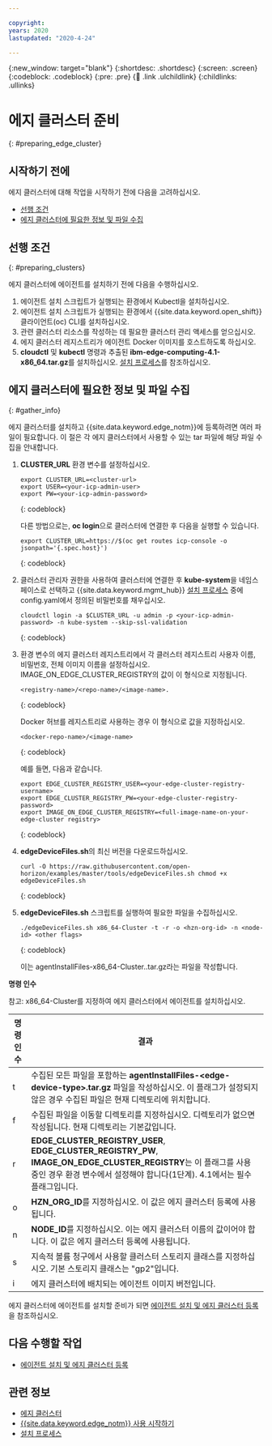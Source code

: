 ```yaml
---

copyright:
years: 2020
lastupdated: "2020-4-24"

---
```


{:new_window: target="blank"}
{:shortdesc: .shortdesc}
{:screen: .screen}
{:codeblock: .codeblock}
{:pre: .pre}
{:child: .link .ulchildlink}
{:childlinks: .ullinks}

# 에지 클러스터 준비
{: #preparing_edge_cluster}

## 시작하기 전에

에지 클러스터에 대해 작업을 시작하기 전에 다음을 고려하십시오.

* [선행 조건](#preparing_clusters)
* [에지 클러스터에 필요한 정보 및 파일 수집](#gather_info)

## 선행 조건
{: #preparing_clusters}

에지 클러스터에 에이전트를 설치하기 전에 다음을 수행하십시오.

1. 에이전트 설치 스크립트가 실행되는 환경에서 Kubectl을 설치하십시오.
2. 에이전트 설치 스크립트가 실행되는 환경에서 {{site.data.keyword.open_shift}} 클라이언트(oc) CLI를 설치하십시오.
3. 관련 클러스터 리소스를 작성하는 데 필요한 클러스터 관리 액세스를 얻으십시오.
4. 에지 클러스터 레지스트리가 에이전트 Docker 이미지를 호스트하도록 하십시오.
5. **cloudctl** 및 **kubectl** 명령과 추출된 **ibm-edge-computing-4.1-x86_64.tar.gz**를 설치하십시오. [설치 프로세스](../installing/install.md#process)를 참조하십시오.

## 에지 클러스터에 필요한 정보 및 파일 수집
{: #gather_info}

에지 클러스터를 설치하고 {{site.data.keyword.edge_notm}}에 등록하려면 여러 파일이 필요합니다. 이 절은 각 에지 클러스터에서 사용할 수 있는 tar 파일에 해당 파일 수집을 안내합니다.

1. **CLUSTER_URL** 환경 변수를 설정하십시오.

    ```
   export CLUSTER_URL=<cluster-url>
   export USER=<your-icp-admin-user>
   export PW=<your-icp-admin-password>
    ```
    {: codeblock}

    다른 방법으로는, **oc login**으로 클러스터에 연결한 후 다음을 실행할 수 있습니다.

    ```
    export CLUSTER_URL=https://$(oc get routes icp-console -o jsonpath='{.spec.host}')
    ```
    {: codeblock}
    
2. 클러스터 관리자 권한을 사용하여 클러스터에 연결한 후 **kube-system**을 네임스페이스로 선택하고 {{site.data.keyword.mgmt_hub}} [설치 프로세스](../installing/install.md#process) 중에 config.yaml에서 정의된 비밀번호를 채우십시오.

    ```
    cloudctl login -a $CLUSTER_URL -u admin -p <your-icp-admin-password> -n kube-system --skip-ssl-validation
    ```
    {: codeblock}    

3. 환경 변수의 에지 클러스터 레지스트리에서 각 클러스터 레지스트리 사용자 이름, 비밀번호, 전체 이미지 이름을 설정하십시오. IMAGE_ON_EDGE_CLUSTER_REGISTRY의 값이 이 형식으로 지정됩니다.

    ```
    <registry-name>/<repo-name>/<image-name>.
    ```
    {: codeblock} 

    Docker 허브를 레지스트리로 사용하는 경우 이 형식으로 값을 지정하십시오.
    
    ```
    <docker-repo-name>/<image-name>
    ```
    {: codeblock}
    
    예를 들면, 다음과 같습니다.
    
    ```
    export EDGE_CLUSTER_REGISTRY_USER=<your-edge-cluster-registry-username>
    export EDGE_CLUSTER_REGISTRY_PW=<your-edge-cluster-registry-password>
    export IMAGE_ON_EDGE_CLUSTER_REGISTRY=<full-image-name-on-your-edge-cluster registry>
    ```
    {: codeblock}
    
4. **edgeDeviceFiles.sh**의 최신 버전을 다운로드하십시오.

   ```
   curl -O https://raw.githubusercontent.com/open-horizon/examples/master/tools/edgeDeviceFiles.sh chmod +x edgeDeviceFiles.sh
   ```
   {: codeblock}

5. **edgeDeviceFiles.sh** 스크립트를 실행하여 필요한 파일을 수집하십시오.

   ```
   ./edgeDeviceFiles.sh x86_64-Cluster -t -r -o <hzn-org-id> -n <node-id> <other flags>
   ```
   {: codeblock}
    
   이는 agentInstallFiles-x86_64-Cluster..tar.gz라는 파일을 작성합니다. 
    
**명령 인수**
   
참고: x86_64-Cluster를 지정하여 에지 클러스터에서 에이전트를 설치하십시오.
   
|명령 인수|결과|
|-----------------|------|
|t                |수집된 모든 파일을 포함하는 **agentInstallFiles-&lt;edge-device-type&gt;.tar.gz** 파일을 작성하십시오. 이 플래그가 설정되지 않은 경우 수집된 파일은 현재 디렉토리에 위치합니다.|
|f                |수집된 파일을 이동할 디렉토리를 지정하십시오. 디렉토리가 없으면 작성됩니다. 현재 디렉토리는 기본값입니다.|
|r                |**EDGE_CLUSTER_REGISTRY_USER**, **EDGE_CLUSTER_REGISTRY_PW**, **IMAGE_ON_EDGE_CLUSTER_REGISTRY**는 이 플래그를 사용 중인 경우 환경 변수에서 설정해야 합니다(1단계). 4.1에서는 필수 플래그입니다.|
|o                |**HZN_ORG_ID**를 지정하십시오. 이 값은 에지 클러스터 등록에 사용됩니다.|
|n                |**NODE_ID**를 지정하십시오. 이는 에지 클러스터 이름의 값이어야 합니다. 이 값은 에지 클러스터 등록에 사용됩니다.|
|s                |지속적 볼륨 청구에서 사용할 클러스터 스토리지 클래스를 지정하십시오. 기본 스토리지 클래스는 "gp2"입니다.|
|i                |에지 클러스터에 배치되는 에이전트 이미지 버전입니다.|


에지 클러스터에 에이전트를 설치할 준비가 되면 [에이전트 설치 및 에지 클러스터 등록](importing_clusters.md)을 참조하십시오.

<!--DELETE DOWN TO    
   The following flags are only supported for x86_64-Cluster:

    * **-r**: specify edge cluster registry if edge cluster is not using Openshift image registry. "EDGE_CLUSTER_REGISTRY_USER", "EDGE_CLUSTER_REGISTRY_PW" and "EDGE_CLUSTER_REGISTRY_REPONAME" need to be set in environment variable (step 1) if using this flag.
    * **-s**: specify cluster storage class to be used by persistent volume claim. Default storage class is "gp2".
    * **-i**: agent image version to be deployed on edge cluster
    * **-o**: specify HZN_ORG_ID. This value is used for edge cluster registration.
    * **-n**: specify NODE_ID. NODE_ID should be the value of your edge cluster name. This value is used for edge cluster registration. 

4. The command in the previous step creates a file that is called **agentInstallFiles-&lt;edge-device-type&gt;.tar.gz**. If you have other types of edge devices (different architectures), repeat the previous step for each type.

5. Take note of the API key that was created and displayed by the **edgeDeviceFiles.sh** command.

6. Now that you are logged in via **cloudctl**, if you need to create additional API keys for users to use with the {{site.data.keyword.horizon}} **hzn** command:

   ```
   cloudctl iam api-key-create "<choose-an-api-key-name>" -d "<choose-an-api-key-description>"
   ```
   {: codeblock}

   In the output of the command look for the key value in the line that starts with **API Key** and save the key value for future use.

7. When you are ready to set up edge devices, follow [Getting started using {{site.data.keyword.edge_devices_notm}}](../getting_started/getting_started.md).

Lily - is the pointer in step 7 above still correct?-->

## 다음 수행할 작업

* [에이전트 설치 및 에지 클러스터 등록](importing_clusters.md)

## 관련 정보

* [에지 클러스터](edge_clusters.md)
* [{{site.data.keyword.edge_notm}} 사용 시작하기](../getting_started/getting_started.md)
* [설치 프로세스](../installing/install.md#process)
